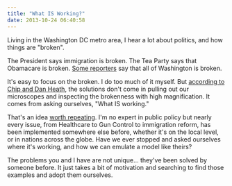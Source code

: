 ```yaml
---
title: "What IS Working?"
date: 2013-10-24 06:40:58
---
```


Living in the Washington DC metro area, I hear a lot about politics, and how things are "broken".

The President says immigration is broken. The Tea Party says that Obamacare is broken. <a href="http://www.decodedc.com/about/">Some reporters</a> say that all of Washington is broken.

It's easy to focus on the broken. I do too much of it myself. But <a href="{{site.url}}/books#node-266">according to Chip and Dan Heath</a>, the solutions don't come in pulling out our microscopes and inspecting the brokenness with high magnification. It comes from asking ourselves, "What IS working."

That's an idea <a href="{{site.url}}/2013/06/17/looking-for-the-bright-spots">worth repeating</a>. I'm no expert in public policy but nearly every issue, from Healthcare to Gun Control to immigration reform, has been implemented somewhere else before, whether it's on the local level, or in nations across the globe. Have we ever stopped and asked ourselves where it's working, and how we can emulate a model like theirs?

The problems you and I have are not unique… they've been solved by someone before. It just takes a bit of motivation and searching to find those examples and adopt them ourselves.

